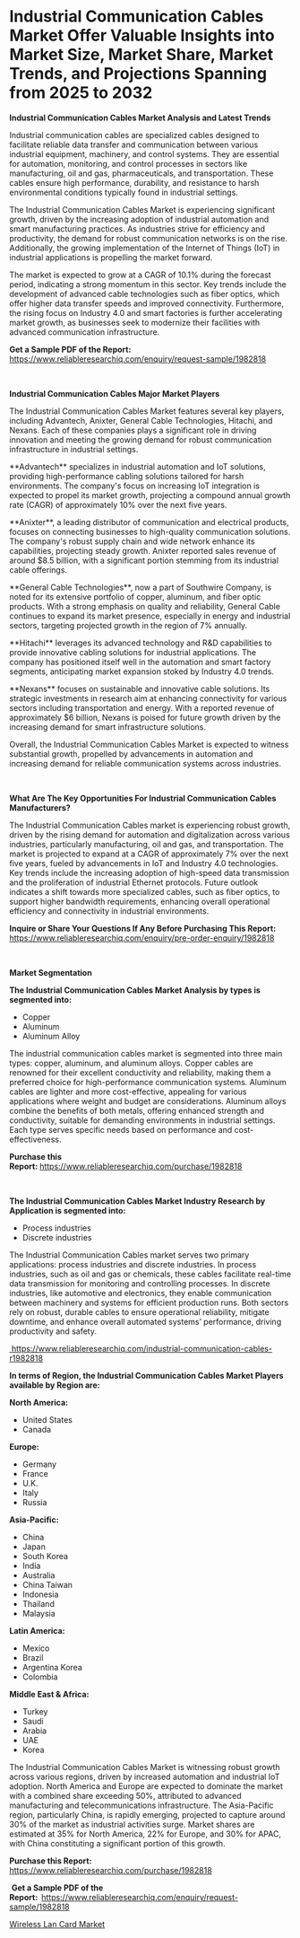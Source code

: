 <p><h1>Industrial Communication Cables Market Offer Valuable Insights into Market Size, Market Share, Market Trends, and Projections Spanning from 2025 to 2032</h1></p><p><strong>Industrial Communication Cables Market Analysis and Latest Trends</strong></p>
<p><p>Industrial communication cables are specialized cables designed to facilitate reliable data transfer and communication between various industrial equipment, machinery, and control systems. They are essential for automation, monitoring, and control processes in sectors like manufacturing, oil and gas, pharmaceuticals, and transportation. These cables ensure high performance, durability, and resistance to harsh environmental conditions typically found in industrial settings.</p><p>The Industrial Communication Cables Market is experiencing significant growth, driven by the increasing adoption of industrial automation and smart manufacturing practices. As industries strive for efficiency and productivity, the demand for robust communication networks is on the rise. Additionally, the growing implementation of the Internet of Things (IoT) in industrial applications is propelling the market forward.</p><p>The market is expected to grow at a CAGR of 10.1% during the forecast period, indicating a strong momentum in this sector. Key trends include the development of advanced cable technologies such as fiber optics, which offer higher data transfer speeds and improved connectivity. Furthermore, the rising focus on Industry 4.0 and smart factories is further accelerating market growth, as businesses seek to modernize their facilities with advanced communication infrastructure.</p></p>
<p><strong>Get a Sample PDF of the Report:&nbsp;</strong> <a href="https://www.reliableresearchiq.com/enquiry/request-sample/1982818?utm_campaign=2196&utm_medium=2&utm_source=Github&utm_content=ia&utm_term=11022025&utm_id=industrial-communication-cables">https://www.reliableresearchiq.com/enquiry/request-sample/1982818</a></p>
<p>&nbsp;</p>
<p><strong>Industrial Communication Cables Major Market Players</strong></p>
<p><p>The Industrial Communication Cables Market features several key players, including Advantech, Anixter, General Cable Technologies, Hitachi, and Nexans. Each of these companies plays a significant role in driving innovation and meeting the growing demand for robust communication infrastructure in industrial settings.</p><p>**Advantech** specializes in industrial automation and IoT solutions, providing high-performance cabling solutions tailored for harsh environments. The company's focus on increasing IoT integration is expected to propel its market growth, projecting a compound annual growth rate (CAGR) of approximately 10% over the next five years.</p><p>**Anixter**, a leading distributor of communication and electrical products, focuses on connecting businesses to high-quality communication solutions. The company's robust supply chain and wide network enhance its capabilities, projecting steady growth. Anixter reported sales revenue of around $8.5 billion, with a significant portion stemming from its industrial cable offerings.</p><p>**General Cable Technologies**, now a part of Southwire Company, is noted for its extensive portfolio of copper, aluminum, and fiber optic products. With a strong emphasis on quality and reliability, General Cable continues to expand its market presence, especially in energy and industrial sectors, targeting projected growth in the region of 7% annually.</p><p>**Hitachi** leverages its advanced technology and R&D capabilities to provide innovative cabling solutions for industrial applications. The company has positioned itself well in the automation and smart factory segments, anticipating market expansion stoked by Industry 4.0 trends.</p><p>**Nexans** focuses on sustainable and innovative cable solutions. Its strategic investments in research aim at enhancing connectivity for various sectors including transportation and energy. With a reported revenue of approximately $6 billion, Nexans is poised for future growth driven by the increasing demand for smart infrastructure solutions.</p><p>Overall, the Industrial Communication Cables Market is expected to witness substantial growth, propelled by advancements in automation and increasing demand for reliable communication systems across industries.</p></p>
<p>&nbsp;</p>
<p><strong>What Are The Key Opportunities For Industrial Communication Cables Manufacturers?</strong></p>
<p><p>The Industrial Communication Cables market is experiencing robust growth, driven by the rising demand for automation and digitalization across various industries, particularly manufacturing, oil and gas, and transportation. The market is projected to expand at a CAGR of approximately 7% over the next five years, fueled by advancements in IoT and Industry 4.0 technologies. Key trends include the increasing adoption of high-speed data transmission and the proliferation of industrial Ethernet protocols. Future outlook indicates a shift towards more specialized cables, such as fiber optics, to support higher bandwidth requirements, enhancing overall operational efficiency and connectivity in industrial environments.</p></p>
<p><strong>Inquire or Share Your Questions If Any Before Purchasing This Report:</strong> <a href="https://www.reliableresearchiq.com/enquiry/pre-order-enquiry/1982818?utm_campaign=2196&utm_medium=2&utm_source=Github&utm_content=ia&utm_term=11022025&utm_id=industrial-communication-cables">https://www.reliableresearchiq.com/enquiry/pre-order-enquiry/1982818</a></p>
<p>&nbsp;</p>
<p><strong>Market Segmentation</strong></p>
<p><strong>The Industrial Communication Cables Market Analysis by types is segmented into:</strong></p>
<p><ul><li>Copper</li><li>Aluminum</li><li>Aluminum Alloy</li></ul></p>
<p><p>The industrial communication cables market is segmented into three main types: copper, aluminum, and aluminum alloys. Copper cables are renowned for their excellent conductivity and reliability, making them a preferred choice for high-performance communication systems. Aluminum cables are lighter and more cost-effective, appealing for various applications where weight and budget are considerations. Aluminum alloys combine the benefits of both metals, offering enhanced strength and conductivity, suitable for demanding environments in industrial settings. Each type serves specific needs based on performance and cost-effectiveness.</p></p>
<p><strong>Purchase this Report:&nbsp;</strong><a href="https://www.reliableresearchiq.com/purchase/1982818?utm_campaign=2196&utm_medium=2&utm_source=Github&utm_content=ia&utm_term=11022025&utm_id=industrial-communication-cables">https://www.reliableresearchiq.com/purchase/1982818</a></p>
<p>&nbsp;</p>
<p><strong>The Industrial Communication Cables Market Industry Research by Application is segmented into:</strong></p>
<p><ul><li>Process industries</li><li>Discrete industries</li></ul></p>
<p><p>The Industrial Communication Cables market serves two primary applications: process industries and discrete industries. In process industries, such as oil and gas or chemicals, these cables facilitate real-time data transmission for monitoring and controlling processes. In discrete industries, like automotive and electronics, they enable communication between machinery and systems for efficient production runs. Both sectors rely on robust, durable cables to ensure operational reliability, mitigate downtime, and enhance overall automated systems’ performance, driving productivity and safety.</p></p>
<p><a href="https://www.reliableresearchiq.com/industrial-communication-cables-r1982818?utm_campaign=2196&utm_medium=2&utm_source=Github&utm_content=ia&utm_term=11022025&utm_id=industrial-communication-cables">&nbsp;https://www.reliableresearchiq.com/industrial-communication-cables-r1982818</a></p>
<p><strong>In terms of Region, the Industrial Communication Cables Market Players available by Region are:</strong></p>
<p>
    <p> <strong> North America: </strong>
        <ul>
            <li>United States</li>
            <li>Canada</li>
        </ul>
        </p> 
    <p> <strong> Europe: </strong>
        <ul>
            <li>Germany</li>
            <li>France</li>
            <li>U.K.</li>
            <li>Italy</li>
            <li>Russia</li>
        </ul>
        </p> 
    <p> <strong> Asia-Pacific: </strong>
        <ul>
            <li>China</li>
            <li>Japan</li>
            <li>South Korea</li>
            <li>India</li>
            <li>Australia</li>
            <li>China Taiwan</li>
            <li>Indonesia</li>
            <li>Thailand</li>
            <li>Malaysia</li>
        </ul>
        </p> 
    <p> <strong> Latin America: </strong>
        <ul>
            <li>Mexico</li>
            <li>Brazil</li>
            <li>Argentina Korea</li>
            <li>Colombia</li>
        </ul>
        </p> 
    <p> <strong> Middle East & Africa: </strong>
        <ul>
            <li>Turkey</li>
            <li>Saudi</li>
            <li>Arabia</li>
            <li>UAE</li>
            <li>Korea</li>
        </ul>
    </p>
    </p>
<p><p>The Industrial Communication Cables Market is witnessing robust growth across various regions, driven by increased automation and industrial IoT adoption. North America and Europe are expected to dominate the market with a combined share exceeding 50%, attributed to advanced manufacturing and telecommunications infrastructure. The Asia-Pacific region, particularly China, is rapidly emerging, projected to capture around 30% of the market as industrial activities surge. Market shares are estimated at 35% for North America, 22% for Europe, and 30% for APAC, with China constituting a significant portion of this growth.</p></p>
<p><strong>Purchase this Report: </strong><a href="https://www.reliableresearchiq.com/purchase/1982818?utm_campaign=2196&utm_medium=2&utm_source=Github&utm_content=ia&utm_term=11022025&utm_id=industrial-communication-cables">https://www.reliableresearchiq.com/purchase/1982818</a></p>
<p>&nbsp;<strong>Get a Sample PDF of the Report:&nbsp;&nbsp;</strong><a href="https://www.reliableresearchiq.com/enquiry/request-sample/1982818?utm_campaign=2196&utm_medium=2&utm_source=Github&utm_content=ia&utm_term=11022025&utm_id=industrial-communication-cables">https://www.reliableresearchiq.com/enquiry/request-sample/1982818</a></p>
<p><strong></strong></p>
<p><p><a href="https://github.com/rosamariarocque98/Market-Research-Report-List-1/blob/main/wireless-lan-card-market.md?utm_campaign=2196&utm_medium=2&utm_source=Github&utm_content=ia&utm_term=11022025&utm_id=industrial-communication-cables">Wireless Lan Card Market</a></p></p>